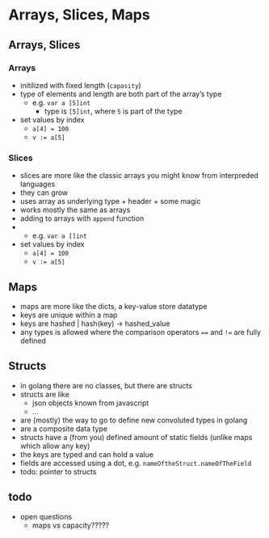 # Arrays, Slices, Maps

## Arrays, Slices

### Arrays
- initilized with fixed length (`capasity`)
- type of elements and length are both part of the array’s type
  - e.g. `var a [5]int`
    - type is `[5]int`, where `5` is part of the type
- set values by index
  - `a[4] = 100`
  - `v := a[5]`

### Slices
- slices are more like the classic arrays you might know from interpreded languages
- they can grow
- uses array as underlying type + header + some magic
- works mostly the same as arrays
- adding to arrays with `append` function
- - e.g. `var a []int`
- set values by index
  - `a[4] = 100`
  - `v := a[5]`

## Maps
- maps are more like the dicts, a key-value store datatype
- keys are unique within a map
- keys are hashed | hash(key) → hashed_value
- any types is allowed where the comparison operators `==` and `!=` are fully defined

## Structs
- in golang there are no classes, but there are structs
- structs are like
  - json objects known from javascript
  - ...
- are (mostly) the way to go to define new convoluted types in golang
- are a composite data type
- structs have a (from you) defined amount of static fields (unlike maps which allow any key)
- the keys are typed and can hold a value
- fields are accessed using a dot, e.g. `nameOftheStruct.nameOfTheField`
- todo: pointer to structs

## todo
- open questions
  - maps vs capacity?????
